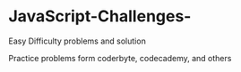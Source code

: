 # JavaScript-Challenges-
Easy Difficulty problems and solution

Practice problems form coderbyte, codecademy, and others 
